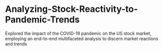 # Analyzing-Stock-Reactivity-to-Pandemic-Trends
Explored the impact of the COVID-19 pandemic on the US stock market, employing an end-to-end multifaceted analysis to discern market reactions and trends
